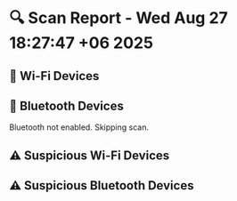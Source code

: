 # 🔍 Scan Report - Wed Aug 27 18:27:47 +06 2025
## 📡 Wi-Fi Devices

## 🧲 Bluetooth Devices
Bluetooth not enabled. Skipping scan.

## ⚠️ Suspicious Wi-Fi Devices

## ⚠️ Suspicious Bluetooth Devices
